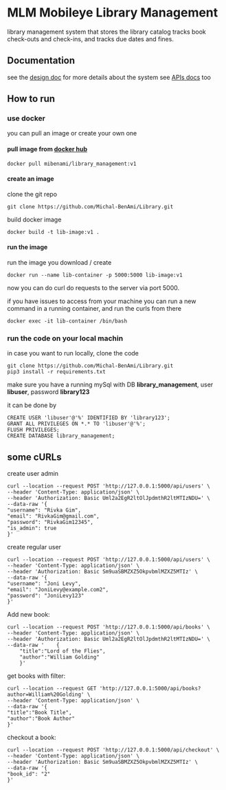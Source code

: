 # MLM Mobileye Library Management
library management system that stores the library catalog tracks book check-outs and check-ins, and tracks due dates and fines.

## Documentation
see the [design doc](/docs/desing.md) for more details about the system
see [APIs docs](docs/swagger.html) too  

## How to run
### use docker
you can pull an image or create your own one
#### pull image from [docker hub](https://hub.docker.com/r/mibenami/library_management)
````
docker pull mibenami/library_management:v1
````
#### create an image
clone the git repo
````
git clone https://github.com/Michal-BenAmi/Library.git
````
build docker image
````
docker build -t lib-image:v1 .
````
#### run the image
run the image you download / create
````
docker run --name lib-container -p 5000:5000 lib-image:v1
````
now you can do curl do requests to the server via port 5000.

if you have issues to access from your machine you can run a new command in a running container, and run the curls from there
````
docker exec -it lib-container /bin/bash
````
### run the code on your local machin
in case you want to run locally, clone the code
````
git clone https://github.com/Michal-BenAmi/Library.git
pip3 install -r requirements.txt
````
make sure you have a running mySql with DB **library_management**, user **libuser**, password **library123**

it can be done by
````
CREATE USER 'libuser'@'%' IDENTIFIED BY 'library123';
GRANT ALL PRIVILEGES ON *.* TO 'libuser'@'%';
FLUSH PRIVILEGES;
CREATE DATABASE library_management;
````
## some cURLs
create user admin
````
curl --location --request POST 'http://127.0.0.1:5000/api/users' \
--header 'Content-Type: application/json' \
--header 'Authorization: Basic Uml2a2EgR2ltOlJpdmthR2ltMTIzNDU=' \
--data-raw '{
"username": "Rivka Gim",
"email": "RivkaGim@gmail.com",
"password": "RivkaGim12345",
"is_admin": true
}'
````
create regular user

````
curl --location --request POST 'http://127.0.0.1:5000/api/users' \
--header 'Content-Type: application/json' \
--header 'Authorization: Basic Sm9uaSBMZXZ5OkpvbmlMZXZ5MTIz' \
--data-raw '{
"username": "Joni Levy",
"email": "JoniLevy@example.com2",
"password": "JoniLevy123"
}'
````

Add new book:
````
curl --location --request POST 'http://127.0.0.1:5000/api/books' \
--header 'Content-Type: application/json' \
--header 'Authorization: Basic Uml2a2EgR2ltOlJpdmthR2ltMTIzNDU=' \
--data-raw '    {
    "title":"Lord of the Flies",
    "author":"William Golding"
    }'
````
get books with filter:
````
curl --location --request GET 'http://127.0.0.1:5000/api/books?author=William%20Golding' \
--header 'Content-Type: application/json' \
--data-raw '{
"title":"Book Title",
"author":"Book Author"
}'
````
checkout a book:
````
curl --location --request POST 'http://127.0.0.1:5000/api/checkout' \
--header 'Content-Type: application/json' \
--header 'Authorization: Basic Sm9uaSBMZXZ5OkpvbmlMZXZ5MTIz' \
--data-raw '{
"book_id": "2"
}'
````

